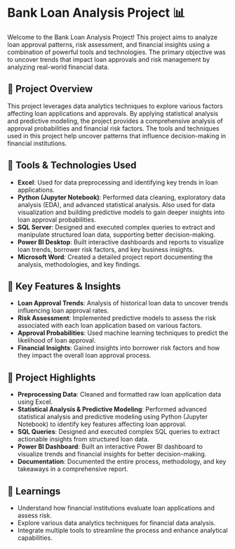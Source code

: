 # Bank Loan Analysis Project 📊

Welcome to the Bank Loan Analysis Project! This project aims to analyze loan approval patterns, risk assessment, and financial insights using a combination of powerful tools and technologies. The primary objective was to uncover trends that impact loan approvals and risk management by analyzing real-world financial data.

## 🔹 Project Overview

This project leverages data analytics techniques to explore various factors affecting loan applications and approvals. By applying statistical analysis and predictive modeling, the project provides a comprehensive analysis of approval probabilities and financial risk factors. The tools and techniques used in this project help uncover patterns that influence decision-making in financial institutions.

## 🔹 Tools & Technologies Used
- **Excel**: Used for data preprocessing and identifying key trends in loan applications.
- **Python (Jupyter Notebook)**: Performed data cleaning, exploratory data analysis (EDA), and advanced statistical analysis. Also used for data visualization and building predictive models to gain deeper insights into loan approval probabilities.
- **SQL Server**: Designed and executed complex queries to extract and manipulate structured loan data, supporting better decision-making.
- **Power BI Desktop**: Built interactive dashboards and reports to visualize loan trends, borrower risk factors, and key business insights.
- **Microsoft Word**: Created a detailed project report documenting the analysis, methodologies, and key findings.
## 🔹 Key Features & Insights
- **Loan Approval Trends**: Analysis of historical loan data to uncover trends influencing loan approval rates.
- **Risk Assessment**: Implemented predictive models to assess the risk associated with each loan application based on various factors.
- **Approval Probabilities**: Used machine learning techniques to predict the likelihood of loan approval.
- **Financial Insights**: Gained insights into borrower risk factors and how they impact the overall loan approval process.

## 🔹 Project Highlights
- **Preprocessing Data**: Cleaned and formatted raw loan application data using Excel.
- **Statistical Analysis & Predictive Modeling**: Performed advanced statistical analysis and predictive modeling using Python (Jupyter Notebook) to identify key features affecting loan approval.
- **SQL Queries**: Designed and executed complex SQL queries to extract actionable insights from structured loan data.
- **Power BI Dashboard**: Built an interactive Power BI dashboard to visualize trends and financial insights for better decision-making.
- **Documentation**: Documented the entire process, methodology, and key takeaways in a comprehensive report.

## 🔹 Learnings
- Understand how financial institutions evaluate loan applications and assess risk.
- Explore various data analytics techniques for financial data analysis.
- Integrate multiple tools to streamline the process and enhance analytical capabilities.
